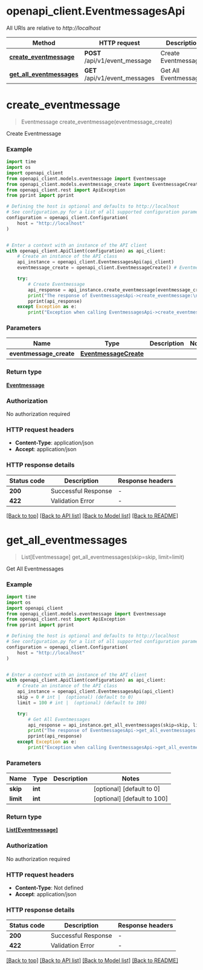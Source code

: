 # openapi_client.EventmessagesApi

All URIs are relative to *http://localhost*

Method | HTTP request | Description
------------- | ------------- | -------------
[**create_eventmessage**](EventmessagesApi.md#create_eventmessage) | **POST** /api/v1/event_message | Create Eventmessage
[**get_all_eventmessages**](EventmessagesApi.md#get_all_eventmessages) | **GET** /api/v1/event_messages | Get All Eventmessages


# **create_eventmessage**
> Eventmessage create_eventmessage(eventmessage_create)

Create Eventmessage

### Example

```python
import time
import os
import openapi_client
from openapi_client.models.eventmessage import Eventmessage
from openapi_client.models.eventmessage_create import EventmessageCreate
from openapi_client.rest import ApiException
from pprint import pprint

# Defining the host is optional and defaults to http://localhost
# See configuration.py for a list of all supported configuration parameters.
configuration = openapi_client.Configuration(
    host = "http://localhost"
)


# Enter a context with an instance of the API client
with openapi_client.ApiClient(configuration) as api_client:
    # Create an instance of the API class
    api_instance = openapi_client.EventmessagesApi(api_client)
    eventmessage_create = openapi_client.EventmessageCreate() # EventmessageCreate | 

    try:
        # Create Eventmessage
        api_response = api_instance.create_eventmessage(eventmessage_create)
        print("The response of EventmessagesApi->create_eventmessage:\n")
        pprint(api_response)
    except Exception as e:
        print("Exception when calling EventmessagesApi->create_eventmessage: %s\n" % e)
```



### Parameters

Name | Type | Description  | Notes
------------- | ------------- | ------------- | -------------
 **eventmessage_create** | [**EventmessageCreate**](EventmessageCreate.md)|  | 

### Return type

[**Eventmessage**](Eventmessage.md)

### Authorization

No authorization required

### HTTP request headers

 - **Content-Type**: application/json
 - **Accept**: application/json

### HTTP response details
| Status code | Description | Response headers |
|-------------|-------------|------------------|
**200** | Successful Response |  -  |
**422** | Validation Error |  -  |

[[Back to top]](#) [[Back to API list]](../README.md#documentation-for-api-endpoints) [[Back to Model list]](../README.md#documentation-for-models) [[Back to README]](../README.md)

# **get_all_eventmessages**
> List[Eventmessage] get_all_eventmessages(skip=skip, limit=limit)

Get All Eventmessages

### Example

```python
import time
import os
import openapi_client
from openapi_client.models.eventmessage import Eventmessage
from openapi_client.rest import ApiException
from pprint import pprint

# Defining the host is optional and defaults to http://localhost
# See configuration.py for a list of all supported configuration parameters.
configuration = openapi_client.Configuration(
    host = "http://localhost"
)


# Enter a context with an instance of the API client
with openapi_client.ApiClient(configuration) as api_client:
    # Create an instance of the API class
    api_instance = openapi_client.EventmessagesApi(api_client)
    skip = 0 # int |  (optional) (default to 0)
    limit = 100 # int |  (optional) (default to 100)

    try:
        # Get All Eventmessages
        api_response = api_instance.get_all_eventmessages(skip=skip, limit=limit)
        print("The response of EventmessagesApi->get_all_eventmessages:\n")
        pprint(api_response)
    except Exception as e:
        print("Exception when calling EventmessagesApi->get_all_eventmessages: %s\n" % e)
```



### Parameters

Name | Type | Description  | Notes
------------- | ------------- | ------------- | -------------
 **skip** | **int**|  | [optional] [default to 0]
 **limit** | **int**|  | [optional] [default to 100]

### Return type

[**List[Eventmessage]**](Eventmessage.md)

### Authorization

No authorization required

### HTTP request headers

 - **Content-Type**: Not defined
 - **Accept**: application/json

### HTTP response details
| Status code | Description | Response headers |
|-------------|-------------|------------------|
**200** | Successful Response |  -  |
**422** | Validation Error |  -  |

[[Back to top]](#) [[Back to API list]](../README.md#documentation-for-api-endpoints) [[Back to Model list]](../README.md#documentation-for-models) [[Back to README]](../README.md)

